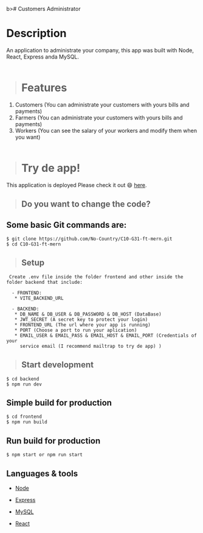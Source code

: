 b># Customers Administrator

# Description
An application to administrate your company, this app was built with Node, React, Express anda MySQL.
<br></br>
> # Features
1. Customers (You can administrate your customers with yours bills and payments)
2. Farmers (You can administrate your customers with yours bills and payments)
3. Workers (You can see the salary of your workers and modify them when you want)
<br></br>
> # Try de app!
This application is deployed  Please check it out 😄 <a href='https://fullstackelkin.com/login'>here</a>.


> ## Do you want to change the code?
## Some basic Git commands are:
```
$ git clone https://github.com/No-Country/C10-G31-ft-mern.git
$ cd C10-G31-ft-mern
```

> ## Setup

```
 Create .env file inside the folder frontend and other inside the folder backend that include:

  - FRONTEND:
   * VITE_BACKEND_URL

  - BACKEND:
   * DB_NAME & DB_USER & DB_PASSWORD & DB_HOST (DataBase)
   * JWT_SECRET (A secret key to protect your login)
   * FRONTEND_URL (The url where your app is running)
   * PORT (Choose a port to run your aplication)
   * EMAIL_USER & EMAIL_PASS & EMAIL_HOST & EMAIL_PORT (Credentials of your 
     service email (I recommend mailtrap to try de app) ) 
```

> ## Start development

```
$ cd backend
$ npm run dev
```

## Simple build for production

```
$ cd frontend
$ npm run build
```

## Run build for production

```
$ npm start or npm run start
```

## Languages & tools

- [Node](https://nodejs.org/en/)

- [Express](https://expressjs.com/)

- [MySQL](https://www.mysql.com/)

- [React](https://reactjs.org/)